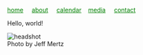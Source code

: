 <style> a {
    color: green;
}
</style>
[home](/)&nbsp;&nbsp;&nbsp;&nbsp; [about](/about.html)&nbsp;&nbsp;&nbsp;&nbsp; [calendar](/calendar.html)&nbsp;&nbsp;&nbsp; [media](/media.html)&nbsp;&nbsp;&nbsp;&nbsp; [contact](/contact.html)


 Hello, world!

![headshot](https://raharules.github.io/Raha.jpeg)
<br />
Photo by Jeff Mertz
<br />


